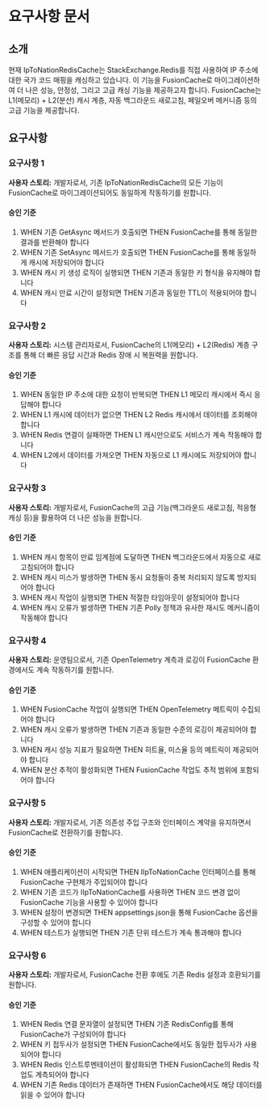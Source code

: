# 요구사항 문서

## 소개

현재 IpToNationRedisCache는 StackExchange.Redis를 직접 사용하여 IP 주소에 대한 국가 코드 매핑을 캐싱하고 있습니다. 이 기능을 FusionCache로 마이그레이션하여 더 나은 성능, 안정성, 그리고 고급 캐싱 기능을 제공하고자 합니다. FusionCache는 L1(메모리) + L2(분산) 캐시 계층, 자동 백그라운드 새로고침, 페일오버 메커니즘 등의 고급 기능을 제공합니다.

## 요구사항

### 요구사항 1

**사용자 스토리:** 개발자로서, 기존 IpToNationRedisCache의 모든 기능이 FusionCache로 마이그레이션되어도 동일하게 작동하기를 원합니다.

#### 승인 기준

1. WHEN 기존 GetAsync 메서드가 호출되면 THEN FusionCache를 통해 동일한 결과를 반환해야 합니다
2. WHEN 기존 SetAsync 메서드가 호출되면 THEN FusionCache를 통해 동일하게 캐시에 저장되어야 합니다
3. WHEN 캐시 키 생성 로직이 실행되면 THEN 기존과 동일한 키 형식을 유지해야 합니다
4. WHEN 캐시 만료 시간이 설정되면 THEN 기존과 동일한 TTL이 적용되어야 합니다

### 요구사항 2

**사용자 스토리:** 시스템 관리자로서, FusionCache의 L1(메모리) + L2(Redis) 계층 구조를 통해 더 빠른 응답 시간과 Redis 장애 시 복원력을 원합니다.

#### 승인 기준

1. WHEN 동일한 IP 주소에 대한 요청이 반복되면 THEN L1 메모리 캐시에서 즉시 응답해야 합니다
2. WHEN L1 캐시에 데이터가 없으면 THEN L2 Redis 캐시에서 데이터를 조회해야 합니다
3. WHEN Redis 연결이 실패하면 THEN L1 캐시만으로도 서비스가 계속 작동해야 합니다
4. WHEN L2에서 데이터를 가져오면 THEN 자동으로 L1 캐시에도 저장되어야 합니다

### 요구사항 3

**사용자 스토리:** 개발자로서, FusionCache의 고급 기능(백그라운드 새로고침, 적응형 캐싱 등)을 활용하여 더 나은 성능을 원합니다.

#### 승인 기준

1. WHEN 캐시 항목이 만료 임계점에 도달하면 THEN 백그라운드에서 자동으로 새로고침되어야 합니다
2. WHEN 캐시 미스가 발생하면 THEN 동시 요청들이 중복 처리되지 않도록 방지되어야 합니다
3. WHEN 캐시 작업이 실행되면 THEN 적절한 타임아웃이 설정되어야 합니다
4. WHEN 캐시 오류가 발생하면 THEN 기존 Polly 정책과 유사한 재시도 메커니즘이 작동해야 합니다

### 요구사항 4

**사용자 스토리:** 운영팀으로서, 기존 OpenTelemetry 계측과 로깅이 FusionCache 환경에서도 계속 작동하기를 원합니다.

#### 승인 기준

1. WHEN FusionCache 작업이 실행되면 THEN OpenTelemetry 메트릭이 수집되어야 합니다
2. WHEN 캐시 오류가 발생하면 THEN 기존과 동일한 수준의 로깅이 제공되어야 합니다
3. WHEN 캐시 성능 지표가 필요하면 THEN 히트율, 미스율 등의 메트릭이 제공되어야 합니다
4. WHEN 분산 추적이 활성화되면 THEN FusionCache 작업도 추적 범위에 포함되어야 합니다

### 요구사항 5

**사용자 스토리:** 개발자로서, 기존 의존성 주입 구조와 인터페이스 계약을 유지하면서 FusionCache로 전환하기를 원합니다.

#### 승인 기준

1. WHEN 애플리케이션이 시작되면 THEN IIpToNationCache 인터페이스를 통해 FusionCache 구현체가 주입되어야 합니다
2. WHEN 기존 코드가 IIpToNationCache를 사용하면 THEN 코드 변경 없이 FusionCache 기능을 사용할 수 있어야 합니다
3. WHEN 설정이 변경되면 THEN appsettings.json을 통해 FusionCache 옵션을 구성할 수 있어야 합니다
4. WHEN 테스트가 실행되면 THEN 기존 단위 테스트가 계속 통과해야 합니다

### 요구사항 6

**사용자 스토리:** 개발자로서, FusionCache 전환 후에도 기존 Redis 설정과 호환되기를 원합니다.

#### 승인 기준

1. WHEN Redis 연결 문자열이 설정되면 THEN 기존 RedisConfig를 통해 FusionCache가 구성되어야 합니다
2. WHEN 키 접두사가 설정되면 THEN FusionCache에서도 동일한 접두사가 사용되어야 합니다
3. WHEN Redis 인스트루멘테이션이 활성화되면 THEN FusionCache의 Redis 작업도 계측되어야 합니다
4. WHEN 기존 Redis 데이터가 존재하면 THEN FusionCache에서도 해당 데이터를 읽을 수 있어야 합니다
